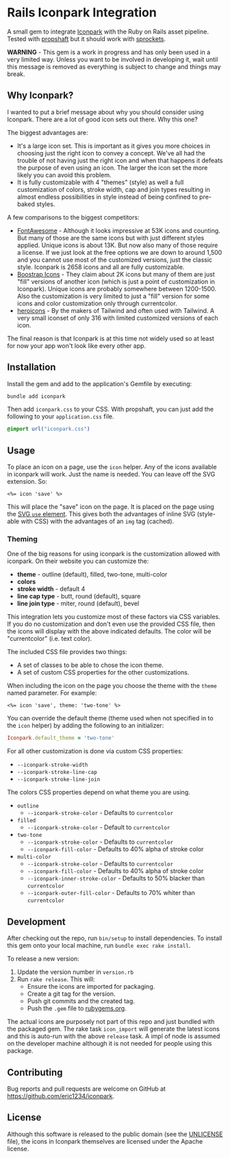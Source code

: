 # Rails Iconpark Integration

A small gem to integrate [Iconpark](https://iconpark.oceanengine.com/home) with
the Ruby on Rails asset pipeline. Tested with
[propshaft](https://github.com/rails/propshaft) but it should work with
[sprockets](https://github.com/rails/sprockets-rails).

**WARNING** - This gem is a work in progress and has only been used in a very
limited way. Unless you want to be involved in developing it, wait until this
message is removed as everything is subject to change and things may break.

## Why Iconpark?

I wanted to put a brief message about why you should consider using Iconpark.
There are a lot of good icon sets out there. Why this one?

The biggest advantages are:

* It's a large icon set. This is important as it gives you more choices in
  choosing just the right icon to convey a concept. We've all had the trouble
  of not having just the right icon and when that happens it defeats the purpose
  of even using an icon. The larger the icon set the more likely you can avoid
  this problem.
* It is fully customizable with 4 "themes" (style) as well a full customization
  of colors, stroke width, cap and join types resulting in almost endless
  possibilities in style instead of being confined to pre-baked styles.

A few comparisons to the biggest competitors:

* [FontAwesome](https://fontawesome.com) - Although it looks impressive at
  53K icons and counting. But many of those are the same icons but with just
  different styles applied. Unique icons is about 13K. But now also many of
  those require a license. If we just look at the free options we are down to
  around 1,500 and you cannot use most of the customized versions, just the
  classic style. Iconpark is 2658 icons and all are fully customizable.
* [Boostrap Icons](https://icons.getbootstrap.com/) - They claim about 2K icons
  but many of them are just "fill" versions of another icon (which is just a
  point of customization in Iconpark). Unique icons are probably somewhere
  between 1200-1500. Also the customization is very limited to just a "fill"
  version for some icons and color customization only through currentcolor.
* [heroicons](https://heroicons.com/) - By the makers of Tailwind and often used
  with Tailwind. A very small iconset of only 316 with limited customized
  versions of each icon.

The final reason is that Iconpark is at this time not widely used so at least
for now your app won't look like every other app.

## Installation

Install the gem and add to the application's Gemfile by executing:

```sh
bundle add iconpark
```

Then add `iconpark.css` to your CSS. With propshaft, you can just add the
following to your `application.css` file.

```css
@import url("iconpark.css")
```

## Usage

To place an icon on a page, use the `icon` helper. Any of the icons available
in iconpark will work. Just the name is needed. You can leave off the SVG
extension. So:

```erb
<%= icon 'save' %>
```

This will place the "save" icon on the page. It is placed on the page using the
[SVG `use` element](https://developer.mozilla.org/en-US/docs/Web/SVG/Element/use).
This gives both the advantages of inline SVG (style-able with CSS) with the
advantages of an `img` tag (cached).

### Theming

One of the big reasons for using iconpark is the customization allowed with
iconpark. On their website you can customize the:

* **theme** - outline (default), filled, two-tone, multi-color
* **colors**
* **stroke width** - default 4
* **line cap type** - butt, round (default), square
* **line join type** - miter, round (default), bevel

This integration lets you customize most of these factors via CSS variables. If
you do no customization and don't even use the provided CSS file, then the icons
will display with the above indicated defaults. The color will be
"currentcolor" (i.e. text color).

The included CSS file provides two things:

* A set of classes to be able to chose the icon theme.
* A set of custom CSS properties for the other customizations.

When including the icon on the page you choose the theme with the `theme` named
parameter. For example:

```erb
<%= icon 'save', theme: 'two-tone' %>
```

You can override the default theme (theme used when not specified in to the
`icon` helper) by adding the following to an initializer:

```ruby
Iconpark.default_theme = 'two-tone'
```

For all other customization is done via custom CSS properties:

* `--iconpark-stroke-width`
* `--iconpark-stroke-line-cap`
* `--iconpark-stroke-line-join`

The colors CSS properties depend on what theme you are using.

* `outline`
  * `--iconpark-stroke-color` - Defaults to `currentcolor`
* `filled`
  * `--iconpark-stroke-color` - Default to `currentcolor`
* `two-tone`
  * `--iconpark-stroke-color` - Defaults to `currentcolor`
  * `--iconpark-fill-color` - Defaults to 40% alpha of stroke color
* `multi-color`
  * `--iconpark-stroke-color` - Defaults to `currentcolor`
  * `--iconpark-fill-color` - Defaults to 40% alpha of stroke color
  * `--iconpark-inner-stroke-color` - Defaults to 50% blacker than `currentcolor`
  * `--iconpark-outer-fill-color` - Defaults to 70% whiter than `currentcolor`

## Development

After checking out the repo, run `bin/setup` to install dependencies. To install
this gem onto your local machine, run `bundle exec rake install`.

To release a new version:

1. Update the version number in `version.rb`
2. Run `rake release`. This will:
    * Ensure the icons are imported for packaging.
    * Create a git tag for the version.
    * Push git commits and the created tag.
    * Push the `.gem` file to [rubygems.org](https://rubygems.org).

The actual icons are purposely not part of this repo and just bundled with
the packaged gem. The rake task `icon_import` will generate the latest icons
and this is auto-run with the above `release` task. A impl of node is assumed
on the developer machine although it is not needed for people using this
package.

## Contributing

Bug reports and pull requests are welcome on GitHub at
https://github.com/eric1234/iconpark.

## License

Although this software is released to the public domain (see the
[UNLICENSE](UNLICENSE) file), the icons in Iconpark themselves are licensed
under the Apache license.
